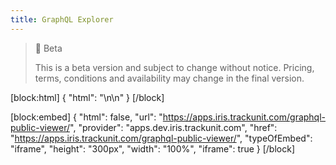 ```yaml
---
title: GraphQL Explorer
---
```


> 🚧 Beta
> 
> This is a beta version and subject to change without notice. Pricing, terms, conditions and availability may change in the final version.

[block:html]
{
  "html": "\n\n<style>\n  .rdmd-html {\n    display: none;\n    height: 0;\n\t}\n  .rm-SearchToggle {\n  \tdisplay: none;\n  }\n  #content-head{ \n    display:  none; \n  }\n  #content-container {\n    margin: 0;\n  }\n  .markdown-body {\n    height: calc(100vh - 80px);\n    width: 100vw;\n    margin: 0;\n  }\n  \niframe {\n    display: block;       /* iframes are inline by default */\n    border: none;         /* Reset default border */\n    width: 100%;\n    height: 100%;\n    margin: 0 !important;\n}\n</style>"
}
[/block]




[block:embed]
{
  "html": false,
  "url": "https://apps.iris.trackunit.com/graphql-public-viewer/",
  "provider": "apps.dev.iris.trackunit.com",
  "href": "https://apps.iris.trackunit.com/graphql-public-viewer/",
  "typeOfEmbed": "iframe",
  "height": "300px",
  "width": "100%",
  "iframe": true
}
[/block]
